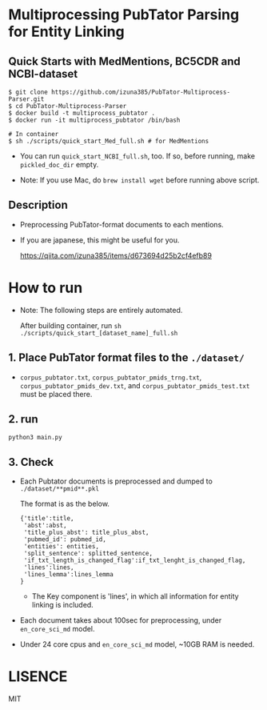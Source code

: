 # Multiprocessing PubTator Parsing for Entity Linking
## Quick Starts with MedMentions, BC5CDR and NCBI-dataset
```
$ git clone https://github.com/izuna385/PubTator-Multiprocess-Parser.git
$ cd PubTator-Multiprocess-Parser
$ docker build -t multiprocess_pubtator .
$ docker run -it multiprocess_pubtator /bin/bash

# In container
$ sh ./scripts/quick_start_Med_full.sh # for MedMentions
```
* You can run `quick_start_NCBI_full.sh`, too. If so, before running, make `pickled_doc_dir` empty.

* Note: If you use Mac, do `brew install wget` before running above script.

## Description
* Preprocessing PubTator-format documents to each mentions.

* If you are japanese, this might be useful for you.
  
  https://qiita.com/izuna385/items/d673694d25b2cf4efb89

# How to run
* Note: The following steps are entirely automated. 

  After building container, run `sh ./scripts/quick_start_[dataset_name]_full.sh`

## 1. Place PubTator format files to the `./dataset/`

* `corpus_pubtator.txt`, `corpus_pubtator_pmids_trng.txt`, `corpus_pubtator_pmids_dev.txt`, 
  and `corpus_pubtator_pmids_test.txt` must be placed there.
  
## 2. run

`python3 main.py`

## 3. Check

* Each Pubtator documents is preprocessed and dumped to  `./dataset/**pmid**.pkl`

  The format is as the below.
  
  ```
  {'title':title,  
   'abst':abst,
   'title_plus_abst': title_plus_abst,
   'pubmed_id': pubmed_id,
   'entities': entities,
   'split_sentence': splitted_sentence,
   'if_txt_length_is_changed_flag':if_txt_lenght_is_changed_flag,
   'lines':lines,
   'lines_lemma':lines_lemma
  }
  ```
  
  * The Key component is 'lines', in which all information for entity linking is included.

* Each document takes about 100sec for preprocessing, under `en_core_sci_md` model.

* Under 24 core cpus and `en_core_sci_md` model, ~10GB RAM is needed.

# LISENCE

MIT
